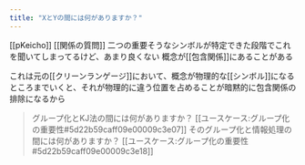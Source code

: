 ```yaml
---
title: "XとYの間には何がありますか？"
---
```


[[pKeicho]]
[[関係の質問]]
二つの重要そうなシンボルが特定できた段階でこれを聞いてしまってるけど、あまり良くない
概念が[[包含関係]]にあることがある

これは元の[[クリーンランゲージ]]において、概念が物理的な[[シンボル]]になるところまでいくと、それが物理的に違う位置を占めることが暗黙的に包含関係の排除になるから

> グループ化とKJ法の間には何がありますか？
[[ユースケース:グループ化の重要性#5d22b59caff09e00009c3e07]]
> そのグループ化と情報処理の間には何がありますか？
[[ユースケース:グループ化の重要性#5d22b59caff09e00009c3e18]]
